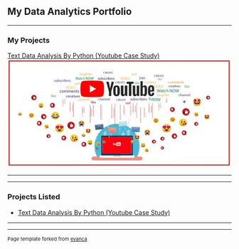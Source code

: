 ## My Data Analytics Portfolio

---

###  My Projects

[Text Data Analysis By Python (Youtube Case Study)](https://www.linkedin.com/pulse/text-data-analysis-python-youtube-case-study-azadeh-irani)
<img src="images/youtube.jpg?raw=true"/>

---

---

### Projects Listed

- [Text Data Analysis By Python (Youtube Case Study)](https://www.linkedin.com/pulse/text-data-analysis-python-youtube-case-study-azadeh-irani)


---




---
<p style="font-size:11px">Page template forked from <a href="https://github.com/evanca/quick-portfolio">evanca</a></p>
<!-- Remove above link if you don't want to attibute -->
